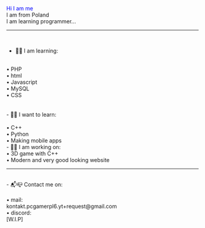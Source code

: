 <div style='color:blue;'> Hi I am me </div>

<div> I am from Poland </div>

<!--
**Zota0/Zota0** is a ✨ _special_ ✨ repository because its `README.md` (this file) appears on your GitHub profile.
-->

<div> I am learning programmer... </div>

<hr noshade="true">


<br>

- 🤔💭 I am learning:
<br>
   • PHP
<br>
   • html
<br>
   • Javascript
<br>
   • MySQL
<br>
   • CSS
<br>
<br>
<br>
- 🔎👀 I want to learn:
<br>
<br>
   • C++
<br>
  • Python
<br>
   • Making mobile apps
<br>
- 🔭📡 I am working on:
<br>
   • 3D game with C++
<br>
   • Modern and very good looking website
<br>
<hr noshade="true">
<br>
- 📬📪 Contact me on:
<br>
<br>
   • mail:
<br>
     kontakt.pcgamerpl6.yt+request@gmail.com
<br>
   • discord:
<br>
[W.I.P]
<br>
<hr noshade="true>
<br>
- ⚡ Fun fact:
<br>
<br>
   • I like:
<br>
      ☑️ sleeping
<br>
      ☑️ night
<br>
<br>
   • I don't like:
<br>
      ❌ books
<br>
      ❌ light theme websites
<br>
      

<!-- 
- 🔭 I’m currently working on ...
- 🌱 I’m currently learning ...
- 👯 I’m looking to collaborate on ...
- 🤔 I’m looking for help with ...
- 💬 Ask me about ...
- 📫 How to reach me: ...
- 😄 Pronouns: ...
- ⚡ Fun fact: ...
-->